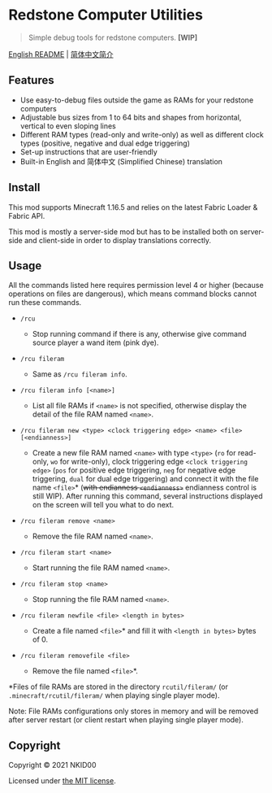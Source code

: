 # Redstone Computer Utilities

> Simple debug tools for redstone computers. **\[WIP\]**

[English README](./README.md) | [简体中文简介](./README.zh_cn.md)

## Features

- Use easy-to-debug files outside the game as RAMs for your redstone computers
- Adjustable bus sizes from 1 to 64 bits and shapes from horizontal, vertical to even sloping lines
- Different RAM types (read-only and write-only) as well as different clock types (positive, negative and dual edge triggering)
- Set-up instructions that are user-friendly
- Built-in English and 简体中文 (Simplified Chinese) translation

## Install

This mod supports Minecraft 1.16.5 and relies on the latest Fabric Loader & Fabric API.

This mod is mostly a server-side mod but has to be installed both on server-side and client-side in order to display translations correctly.

## Usage

All the commands listed here requires permission level 4 or higher (because operations on files are dangerous), which means command blocks cannot run these commands.

- `/rcu`
  - Stop running command if there is any, otherwise give command source player a wand item (pink dye).

- `/rcu fileram`
  - Same as `/rcu fileram info`.

- `/rcu fileram info [<name>]`
  - List all file RAMs if `<name>` is not specified, otherwise display the detail of the file RAM named `<name>`.

- `/rcu fileram new <type> <clock triggering edge> <name> <file> [<endianness>]`
  - Create a new file RAM named `<name>` with type `<type>` (`ro` for read-only, `wo` for write-only), clock triggering edge `<clock triggering edge>` (`pos` for positive edge triggering, `neg` for negative edge triggering, `dual` for dual edge triggering) and connect it with the file name `<file>`* (~~with endianness `<endianness>`~~ endianness control is still WIP). After running this command, several instructions displayed on the screen will tell you what to do next.

- `/rcu fileram remove <name>`
  - Remove the file RAM named `<name>`.

- `/rcu fileram start <name>`
  - Start running the file RAM named `<name>`.

- `/rcu fileram stop <name>`
  - Stop running the file RAM named `<name>`.

- `/rcu fileram newfile <file> <length in bytes>`
  - Create a file named `<file>`* and fill it with `<length in bytes>` bytes of 0.

- `/rcu fileram removefile <file>`
  - Remove the file named `<file>`*.

*Files of file RAMs are stored in the directory `rcutil/fileram/` (or `.minecraft/rcutil/fileram/` when playing single player mode).

Note: File RAMs configurations only stores in memory and will be removed after server restart (or client restart when playing single player mode).

## Copyright

Copyright © 2021 NKID00

Licensed under [the MIT license](./LICENSE).
